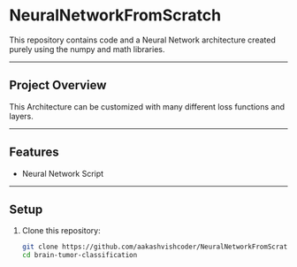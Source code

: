 # NeuralNetworkFromScratch

This repository contains code and a Neural Network architecture created purely using the numpy and math libraries.

---

## Project Overview

This Architecture can be customized with many different loss functions and layers.

---

## Features

- Neural Network Script

---

## Setup

1. Clone this repository:

   ```bash
   git clone https://github.com/aakashvishcoder/NeuralNetworkFromScratch.git
   cd brain-tumor-classification
